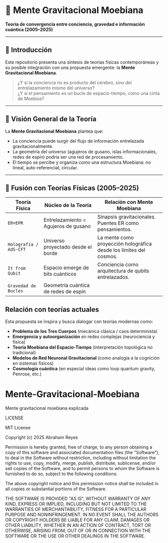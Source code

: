 # 🧠 Mente Gravitacional Moebiana

**Teoría de convergencia entre conciencia, gravedad e información cuántica (2005–2025)**

---

## 📘 Introducción

Este repositorio presenta una síntesis de teorías físicas contemporáneas y su posible integración con una propuesta emergente: la **Mente Gravitacional Moebiana**.

> ¿Y si la conciencia no es producto del cerebro, sino del entrelazamiento mismo del universo?  
> ¿Y si el pensamiento es un bucle de espacio-tiempo, como una cinta de Moebius?

---

## 🌌 Visión General de la Teoría

La **Mente Gravitacional Moebiana** plantea que:

- La conciencia puede surgir del flujo de información entrelazada gravitacionalmente.
- La geometría del universo (agujeros de gusano, islas informacionales, redes de espín) podría ser una red de procesamiento.
- El tiempo se percibe y organiza como una estructura Moebiana: no lineal, auto-referencial, circular.

---

## 🔬 Fusión con Teorías Físicas (2005–2025)

| **Teoría Física**      | **Núcleo de la Teoría**                            | **Relación con Mente Moebiana**                                      |
|------------------------|---------------------------------------------------|----------------------------------------------------------------------|
| `ER=EPR`               | Entrelazamiento = Agujeros de gusano              | Sinapsis gravitacionales. Puentes ER como pensamientos.              |
| `Holografía / AdS-CFT` | Universo proyectado desde el borde                | La mente como proyección holográfica desde los límites del cosmos.  |
| `It from Qubit`        | Espacio emerge de bits cuánticos                  | Conciencia como arquitectura de qubits entrelazados.                |
| `Gravedad de Bucles`   | Geometría cuántica de redes de espín

## Relación con teorías actuales

Esta propuesta se inspira y busca dialogar con teorías modernas como:

- **Problema de los Tres Cuerpos** (mecánica clásica / caos determinista)
- **Emergencia y autoorganización** en redes complejas (neurociencia y física)
- **Teoría Moebiana del Espacio-Tiempo** (interpretación topológica no tradicional)
- **Modelos de Red Neuronal Gravitacional** (como analogía a la cognición en sistemas físicos)
- **Cosmología cuántica** (en especial ideas como loop quantum gravity, Penrose, etc.)

# Mente-Gravitacional-Moebiana
Mente gravitacional moebiana explicada

LICENSE

MIT License

Copyright (c) 2025 Abraham Reyes

Permission is hereby granted, free of charge, to any person obtaining a copy
of this software and associated documentation files (the "Software"), to deal
in the Software without restriction, including without limitation the rights
to use, copy, modify, merge, publish, distribute, sublicense, and/or sell
copies of the Software, and to permit persons to whom the Software is
furnished to do so, subject to the following conditions:

The above copyright notice and this permission notice shall be included in all
copies or substantial portions of the Software.

THE SOFTWARE IS PROVIDED "AS IS", WITHOUT WARRANTY OF ANY KIND, EXPRESS OR
IMPLIED, INCLUDING BUT NOT LIMITED TO THE WARRANTIES OF MERCHANTABILITY,
FITNESS FOR A PARTICULAR PURPOSE AND NONINFRINGEMENT. IN NO EVENT SHALL THE
AUTHORS OR COPYRIGHT HOLDERS BE LIABLE FOR ANY CLAIM, DAMAGES OR OTHER
LIABILITY, WHETHER IN AN ACTION OF CONTRACT, TORT OR OTHERWISE, ARISING FROM,
OUT OF OR IN CONNECTION WITH THE SOFTWARE OR THE USE OR OTHER DEALINGS IN THE
SOFTWARE.

